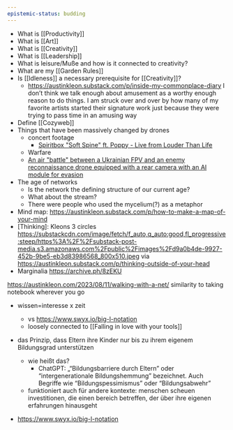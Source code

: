 ```yaml
---
epistemic-status: budding
---
```


- What is [[Productivity]]
- What is [[Art]]
- What is [[Creativity]]
- What is [[Leadership]]
- What is leisure/Muße and how is it connected to creativity?
- What are my [[Garden Rules]]
- Is [[Idleness]] a necessary prerequisite for [[Creativity]]?
	- https://austinkleon.substack.com/p/inside-my-commonplace-diary I don’t think we talk enough about amusement as a worthy enough reason to do things. I am struck over and over by how many of my favorite artists started their signature work just because they were trying to pass time in an amusing way
- Define [[Cozyweb]]
- Things that have been massively changed by drones
	- concert footage
		- [Spiritbox "Soft Spine" ft. Poppy - Live from Louder Than Life](https://www.youtube.com/watch?v=mMpEN2Jv7xM)
	- Warfare
	- [An air "battle" between a Ukrainian FPV and an enemy reconnaissance drone equipped with a rear camera with an AI module for evasion](https://x.com/wartranslated/status/1851248229100183713)
- The age of networks
	- Is the network the defining structure of our current age?
	- What about the stream?
	- There were people who used the mycelium(?) as a metaphor
- Mind map: https://austinkleon.substack.com/p/how-to-make-a-map-of-your-mind
- [Thinking]: Kleons 3 circles https://substackcdn.com/image/fetch/f_auto,q_auto:good,fl_progressive:steep/https%3A%2F%2Fsubstack-post-media.s3.amazonaws.com%2Fpublic%2Fimages%2Fd9a0b4de-9927-452b-9be5-eb3d83986568_800x510.jpeg via https://austinkleon.substack.com/p/thinking-outside-of-your-head
- Marginalia https://archive.ph/8zEKU

https://austinkleon.com/2023/08/11/walking-with-a-net/
similarity to taking notebook wherever you go

- wissen=interesse x zeit
	- vs https://www.swyx.io/big-l-notation
	- loosely connected to [[Falling in love with your tools]]

- das Prinzip, dass Eltern ihre Kinder nur bis zu ihrem eigenem Bildungsgrad unterstützen
	- wie heißt das?
		- ChatGPT: „“Bildungsbarriere durch Eltern” oder “intergenerationale Bildungshemmung” bezeichnet. Auch Begriffe wie “Bildungspessimismus” oder “Bildungsabwehr”
	- funktioniert auch für andere kontexte: menschen scheuen investitionen, die einen bereich betreffen, der über ihre eigenen erfahrungen hinausgeht
- https://www.swyx.io/big-l-notation